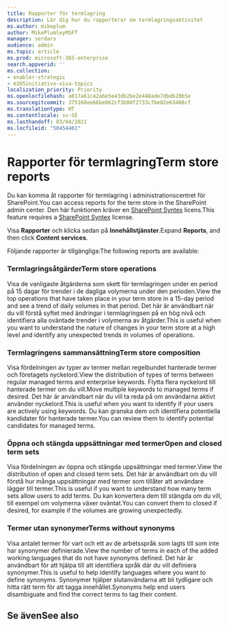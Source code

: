 ```yaml
---
title: Rapporter för termlagring
description: Lär dig hur du rapporterar om termlagringsaktivitet
ms.author: mikeplum
author: MikePlumleyMSFT
manager: serdars
audience: admin
ms.topic: article
ms.prod: microsoft-365-enterprise
search.appverid: ''
ms.collection:
- enabler-strategic
- m365initiative-viva-topics
localization_priority: Priority
ms.openlocfilehash: a017a61c42a6e5e43db2be2e448ade7dbd620b5e
ms.sourcegitcommit: 375168ee66be862cf3b00f2733c7be02e63408cf
ms.translationtype: HT
ms.contentlocale: sv-SE
ms.lasthandoff: 03/04/2021
ms.locfileid: "50454461"
---
```

# <a name="term-store-reports"></a><span data-ttu-id="2c673-103">Rapporter för termlagring</span><span class="sxs-lookup"><span data-stu-id="2c673-103">Term store reports</span></span>

<span data-ttu-id="2c673-104">Du kan komma åt rapporter för termlagring i administrationscentret för SharePoint.</span><span class="sxs-lookup"><span data-stu-id="2c673-104">You can access reports for the term store in the SharePoint admin center.</span></span> <span data-ttu-id="2c673-105">Den här funktionen kräver en [SharePoint Syntex](index.md) licens.</span><span class="sxs-lookup"><span data-stu-id="2c673-105">This feature requires a [SharePoint Syntex](index.md) license.</span></span>

<span data-ttu-id="2c673-106">Visa **Rapporter** och klicka sedan på **Innehållstjänster**.</span><span class="sxs-lookup"><span data-stu-id="2c673-106">Expand **Reports**, and then click **Content services**.</span></span>

<span data-ttu-id="2c673-107">Följande rapporter är tillgängliga:</span><span class="sxs-lookup"><span data-stu-id="2c673-107">The following reports are available:</span></span>

### <a name="term-store-operations"></a><span data-ttu-id="2c673-108">Termlagringsåtgärder</span><span class="sxs-lookup"><span data-stu-id="2c673-108">Term store operations</span></span>

<span data-ttu-id="2c673-109">Visa de vanligaste åtgärderna som skett för termlagringen under en period på 15 dagar för trender i de dagliga volymerna under den perioden.</span><span class="sxs-lookup"><span data-stu-id="2c673-109">View the top operations that have taken place in your term store in a 15-day period and see a trend of daily volumes in that period.</span></span> <span data-ttu-id="2c673-110">Det här är användbart när du vill förstå syftet med ändringar i termlagringsen på en hög nivå och identifiera alla oväntade trender i volymerna av åtgärder.</span><span class="sxs-lookup"><span data-stu-id="2c673-110">This is useful when you want to understand the nature of changes in your term store at a high level and identify any unexpected trends in volumes of operations.</span></span> 

### <a name="term-store-composition"></a><span data-ttu-id="2c673-111">Termlagringens sammansättning</span><span class="sxs-lookup"><span data-stu-id="2c673-111">Term store composition</span></span>

<span data-ttu-id="2c673-112">Visa fördelningen av typer av termer mellan regelbundet hanterade termer och företagets nyckelord.</span><span class="sxs-lookup"><span data-stu-id="2c673-112">View the distribution of types of terms between regular managed terms and enterprise keywords.</span></span> <span data-ttu-id="2c673-113">Flytta flera nyckelord till hanterade termer om du vill.</span><span class="sxs-lookup"><span data-stu-id="2c673-113">Move multiple keywords to managed terms if desired.</span></span> <span data-ttu-id="2c673-114">Det här är användbart när du vill ta reda på om användarna aktivt använder nyckelord.</span><span class="sxs-lookup"><span data-stu-id="2c673-114">This is useful when you want to identify if your users are actively using keywords.</span></span> <span data-ttu-id="2c673-115">Du kan granska dem och identifiera potentiella kandidater för hanterade termer.</span><span class="sxs-lookup"><span data-stu-id="2c673-115">You can review them to identify potential candidates for managed terms.</span></span>

### <a name="open-and-closed-term-sets"></a><span data-ttu-id="2c673-116">Öppna och stängda uppsättningar med termer</span><span class="sxs-lookup"><span data-stu-id="2c673-116">Open and closed term sets</span></span>

<span data-ttu-id="2c673-117">Visa fördelningen av öppna och stängda uppsättningar med termer.</span><span class="sxs-lookup"><span data-stu-id="2c673-117">View the distribution of open and closed term sets.</span></span> <span data-ttu-id="2c673-118">Det här är användbart om du vill förstå hur många uppsättningar med termer som tillåter att användare lägger till termer.</span><span class="sxs-lookup"><span data-stu-id="2c673-118">This is useful if you want to understand how many term sets allow users to add terms.</span></span> <span data-ttu-id="2c673-119">Du kan konvertera dem till stängda om du vill, till exempel om volymerna växer oväntat.</span><span class="sxs-lookup"><span data-stu-id="2c673-119">You can convert them to closed if desired, for example if the volumes are growing unexpectedly.</span></span> 

### <a name="terms-without-synonyms"></a><span data-ttu-id="2c673-120">Termer utan synonymer</span><span class="sxs-lookup"><span data-stu-id="2c673-120">Terms without synonyms</span></span>

<span data-ttu-id="2c673-121">Visa antalet termer för vart och ett av de arbetsspråk som lagts till som inte har synonymer definierade.</span><span class="sxs-lookup"><span data-stu-id="2c673-121">View the number of terms in each of the added working languages that do not have synonyms defined.</span></span> <span data-ttu-id="2c673-122">Det här är användbart för att hjälpa till att identifiera språk där du vill definiera synonymer.</span><span class="sxs-lookup"><span data-stu-id="2c673-122">This is useful to help identify languages where you want to define synonyms.</span></span> <span data-ttu-id="2c673-123">Synonymer hjälper slutanvändarna att bli tydligare och hitta rätt term för att tagga innehållet.</span><span class="sxs-lookup"><span data-stu-id="2c673-123">Synonyms help end users disambiguate and find the correct terms to tag their content.</span></span>

## <a name="see-also"></a><span data-ttu-id="2c673-124">Se även</span><span class="sxs-lookup"><span data-stu-id="2c673-124">See also</span></span>



  







